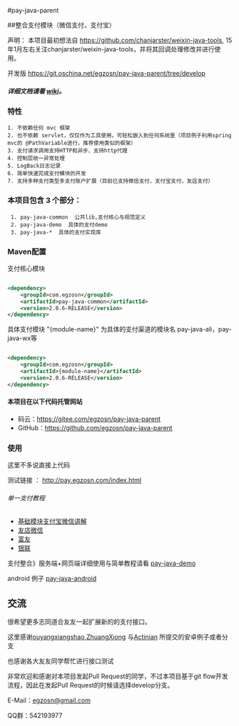 
#pay-java-parent

##整合支付模块（微信支付，支付宝）

声明： 本项目最初想法自 https://github.com/chanjarster/weixin-java-tools, 15年1月左右关注chanjarster/weixin-java-tools，并将其回调处理修改并进行使用。

开发版 https://git.oschina.net/egzosn/pay-java-parent/tree/develop

##### 详细文档请看 [wiki](https://gitee.com/egzosn/pay-java-parent/wikis/Home)。

### 特性



    1. 不依赖任何 mvc 框架
    2. 也不依赖 servlet，仅仅作为工具使用，可轻松嵌入到任何系统里（项目例子利用spring mvc的 @PathVariable进行，推荐使用类似的框架）
    3. 支付请求调用支持HTTP和异步、支持http代理
    4. 控制层统一异常处理
    5. LogBack日志记录
    6. 简单快速完成支付模块的开发
    7. 支持多种支付类型多支付账户扩展（目前已支持微信支付，支付宝支付，友店支付）

### 本项目包含 3 个部分：

     1. pay-java-common  公共lib,支付核心与规范定义
     2. pay-java-demo  具体的支付demo
     3. pay-java-*  具体的支付实现库
### Maven配置
支付核心模块
```xml

<dependency>
    <groupId>com.egzosn</groupId>
    <artifactId>pay-java-common</artifactId>
    <version>2.0.6-RELEASE</version>
</dependency>

```

具体支付模块 "{module-name}" 为具体的支付渠道的模块名 pay-java-ali，pay-java-wx等

```xml

<dependency>
    <groupId>com.egzosn</groupId>
    <artifactId>{module-name}</artifactId>
    <version>2.0.6-RELEASE</version>
</dependency>

```
#### 本项目在以下代码托管网站
* 码云：https://gitee.com/egzosn/pay-java-parent
* GitHub：https://github.com/egzosn/pay-java-parent


### 使用
这里不多说直接上代码 

测试链接 ： http://pay.egzosn.com/index.html

###### 单一支付教程 

 * [基础模块支付宝微信讲解](https://gitee.com/egzosn/pay-java-parent/wikis/Home)
 * [友店微信](pay-java-wx-youdian?dir=1&filepath=pay-java-youdian)
 * [富友](pay-java-fuiou?dir=1&filepath=pay-java-fuiou)
 * [银联](pay-java-union?dir=1&filepath=pay-java-union)

支付整合》服务端+网页端详细使用与简单教程请看 [pay-java-demo](pay-java-demo?dir=1&filepath=pay-java-demo)

android 例子 [pay-java-android](https://gitee.com/egzosn/pay-java-android)



## 交流
很希望更多志同道合友友一起扩展新的的支付接口。

这里感谢[ouyangxiangshao](https://github.com/ouyangxiangshao),[ZhuangXiong](https://github.com/ZhuangXiong) 与[Actinian](http://git.oschina.net/Actinia517) 所提交的安卓例子或者分支

也感谢各大友友同学帮忙进行接口测试

非常欢迎和感谢对本项目发起Pull Request的同学，不过本项目基于git flow开发流程，因此在发起Pull Request的时候请选择develop分支。

E-Mail：egzosn@gmail.com

QQ群：542193977

